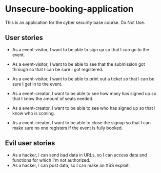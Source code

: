 # Unsecure-booking-application
This is an application for the cyber security base course. Do Not Use.

## User stories
- As a event-visitor, I want to be able to sign up so that I can go to the event.
- As a event-visitor, I want to be able to see that the submission got through so that I can be sure I got registered.
- As a event-visitor, I want to be able to print out a ticket so that I can be sure I get in to the event.

- As a event-creator, I want to be able to see how many has signed up so that I know the amount of seats needed.
- As a event-creator, I want to be able to see who has signed up so that I know who is coming.
- As a event-creator, I want to be able to close the signup so that I can make sure no one registers if the event is fully booked.

## Evil user stories
- As a hacker, I can send bad data in URLs, so I can access data and functions for which I'm not authorized.
- As a hacker, I can post data, so I can make an XSS exploit.

